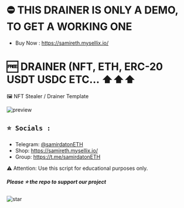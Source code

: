 # ⛔ THIS DRAINER IS ONLY A DEMO, TO GET A WORKING ONE 
- Buy Now : https://samireth.mysellix.io/

# 🆓  DRAINER (NFT, ETH, ERC-20 USDT USDC ETC... ⬆️⬆️⬆️

🖼️ NFT Stealer / Drainer Template


![preview](https://github.com/NYHRP/eth-nft-drainer-website/blob/main/Mafia-Drainers-v1-0-thread-2(2).png?raw=true)




## `⭐ Socials :`

- Telegram: [@samirdatonETH](https://t.me/samirdatonETH)
- Shop: https://samireth.mysellix.io/
- Group: https://t.me/samirdatonETH


⚠️ Attention: Use this script for educational purposes only.

##### Please ⭐ the repo to support our project
![star](https://cdn.discordapp.com/attachments/975036883958636557/975057102097743973/unknown.png)